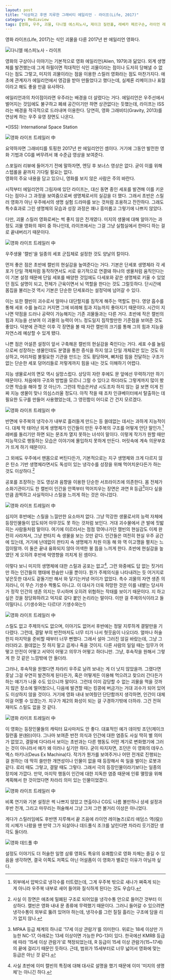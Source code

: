 ```yaml
---
layout: post
title: "식상하고 후엔 지루한 그래비티 에일리언 - 라이프(Life, 2017)"
category: Mediaview
tags: [영화, 우주, 괴물, 다니엘 에스피노사, 제이크 질런홀, 레베카 페르구손, 라이언 레이놀즈, 아리욘 바카레, 사나다 히로유키, 올가 디호비치나야]
---
```


영화 라이프(Life, 2017)는 식인 괴물을 다룬 2017년 판 에일리언 영화다.


![다니엘 에스피노사 - 라이프](https://lh3.googleusercontent.com/-LgmfSoG8oDA/WOoREhi4TeI/AAAAAAAATV8/DKImzli-G8Y6_qxqPc4QAmtoJEVfQzrdQCE0/s480/life-2017-movie-poster.jpg "그래비티를 첨가한 2017년판 에일리언 영화다.")


영화의 구상이나 이야기는 기본적으로 영화 에일리언(Alien, 1979)과 닮았다.
외계 생명체를 발견했는데 그게 하필이면 적대적인 식인 괴물이라는 점이나
도저히 당해낼 수 없다는 점도 그렇고,
미지의 괴물이라는 점을 이용한 스릴러 영화라는 점도 마찬가지다.
애초에 관계자가 에일리언에서 영감을 받아 만들었다고 했다는데,
실제론 리메이크나 표절이라고 해도 좋을 만큼 유사하다.

에일리언과의 차이점이라면 우주라는 배경을 더 살렸다는 거다.
에일리언은 우주선에서 벌어지는 것임에도 불구하고 폐쇄 공간이기만 하면 상관없다는 듯했는데,
라이프는 ISS라는 배경을 적극적으로 드러내며 이용한다.
당연히, 영화 그래비티(Gravity, 2013)를 연상케 하는 우주 유영 장면도 나온다.

*[ISS]: International Space Station


![영화 라이프 트레일러 中](https://lh3.googleusercontent.com/-mM8pzkFLm_o/WOot16KfRsI/AAAAAAAATWg/yZb8YHzggZglZo2dmG887590Sic8DoyhwCE0/w560/life-2017-movie-screenshot-01.jpg "괴물 스릴러 영화지만 그래비티로 익숙한 우주 유영 장면도 꽤 등장한다.")


요약하자면 그래비티를 토핑한 2017년 판 에일리언인 셈이다.
거기에 그동안 발전한 영화 기법과 CG를 버무려서 꽤 수준급 영상을 보여준다.


<div class="im im-info">
스포일러 리뷰에 들어가기 전에 말하자면, 엔딩 후 보너스 영상은 없다.
굳이 이를 위해 스텝롤을 끝까지 기다릴 필요는 없다.
</div>


<div class="im im-warning">
영화의 주요 내용을 담고 있으니, 영화를 보지 않은 사람은 주의 바란다.
</div>


시작부터 에일리언의 그림자에 있던 라이프는,
대신 동면 중인 세포를 발견해 이를 키운다는 점이나 그 과정을 보여줌으로써 생명체로서의 실감을 더 했다.
그래서 초반은 스릴러 영화가 아닌 우주에서의 생명 실험 드라마를 보는 것처럼 조용하고 잔잔하다.
그래도 특수효과로 그린 생명체의 모습과 성장 과정은 꽤나 흥미롭고 그렇기에 나쁘지 않았다.

다만, 괴물 스릴러 영화로써는 썩 좋지 않은 전개였다.
미지의 생물에 대해 알아가는 과정도 괴물 영화의 재미 중 하나인데,
라이프에서는 그걸 그냥 실험실에서 한마디 하는 걸로 끝내버리기 때문이다.


![영화 라이프 트레일러 中](https://lh3.googleusercontent.com/-JIbZcRQq028/WOouAkmItFI/AAAAAAAATWw/abXcfvsP72YbrY6hh7AN5PmJsh54sm84ACE0/w560/life-2017-movie-screenshot-02.jpg "생물 실험 장면으로 시작해 실감을 더 했다.")


우주생물 '캘빈'을 일종의 세포 군집체로 설정한 것도 양날의 칼이다.

먼저 좋은 점은 초반에 캘빈의 현실감을 높여준다는 거다.
기본은 단세포 생명체라 각 세포가 단일 객체처럼 동작하면서도 서로 유기적으로 연결돼 하나의 생물처럼 움직인다는 이 기본 설정 때문에
단일 세포를 배양한 것임에도 다세포와 같은 생명체로 키울 수 있었던 점도 설명이 되고,
전체가 근육이면서 뇌 역할을 한다는 것도 그럴듯하다.
단시간에 몸집을 불리는것 역시 기본은 단순한 단세포라는 설정덕에 넘어갈 수 있다.

이는 또한 캘빈이 괴수로서 얼마나 대단할지를 짐작게 해주는 역할도 한다.
영양 흡수를 통해 세포 수를 늘리고 커지면 그에 비례해 힘과 지능까지 좋아지기 때문이다.
시간이 지나면 약점을 드러나 공략이 가능해지는 기존 괴물들과는 다른 거다.
초반에 작은 캘빈의 힘과 지능을 선보여 이 괴물의 능력이 어느 정도일지 짐작할만한 기준점을 보여준 것도 좋았다.
덕분에 관객은 이후 각 장면을 볼 때 자란 캘빈의 크기를 통해 그의 힘과 지능을 자연스레 예상할 수 있게 됐다.

나쁜 점은 어설픈 설정이 앞서 구축해온 캘빈의 현실감을 죽인다는 거다.
세포 수를 늘림으로써 성장하는 생물인데도 분열을 통한 증식을 하지 않고 단일 개체로만 있는 것도 이상하고,
머리처럼 불필요한 기관을 만드는 것도 황당하며,
뼈처럼 힘을 전달하는 구조가 없는 단순한 세포 덩어리들로 저렇게까지 힘을 내는 것도 이해하기 어렵다.

지능 생물로서의 면모 역시 실망스럽다.
상당히 자란 후에도 문 앞에선 무력하기만 하기 때문이다.
처음에야 구조와 방법을 모르니 그럴 수 있다고 하더라도 그렇게까지 많이 봤으면 학습을 해야 할 것 아닌가.
그런데 학습은커녕 시도조차 하지 않는 걸 보면 이게 진짜 지능 생물이 맞나 의심스러울 정도다.
아직 작을 때 조차 인큐베이터에서 탈출하는 데 필요한 도구를 만들어 사용했었는데, 그 영민함이 어디로 간 건지 모르겠다.


![영화 라이프 트레일러 中](https://lh3.googleusercontent.com/-TN-zSwGMBXY/WOouIaKA81I/AAAAAAAATXA/KkFRCdKwxuEP82FVEOCwloCQp6n1I8EJgCE0/w560/life-2017-movie-screenshot-03.jpg "캘빈의 리즈 시절")


반면에 우주복의 냉각수가 내부로 흘러들게 만드는 등 쓸데없는 데서는 과하게 지능적이다.
대체 막 태어난 외계 생명체가 인간들이 만든 우주복의 구조를 어떻게 안단 말인가.[^1]
레버를 돌리기만 하면 되는 문조차 열지 못하는 녀석이 말이다.
이렇게 작가가 원할 때만 지능적으로 행동하는 모습은 이야기에 몰입하지 못하게 만든다.
머릿속에 계속 의문부호가 뜨게 하기 때문이다.

그 외에도 우주에서 맨몸으로 버틴다든가,
기본적으로는 지구 생명체와 크게 다르지 않은 탄소 기반 생명체라면서도
독성이 있는 냉각수를 성장을 위해 먹어치운다든가 하는 것도 이상하다.[^2]

[^1]: 외부에서 압박으로 냉각수를 터트렸는데, 그게 우주복 밖으로 새나가 쪄죽게 되는 게 아니라 우주복 내부로 새어 들어와 질식하게 된다는 것도 우습다.

[^2]: 사실 이 장면은 애초에 밀폐된 구조로 되어있을 냉각수통 안으로 들어간 것부터 이상하다. 캘빈은 영화 내내 문 종류에 무력했기 때문이다. 그러니 들어갈 수 있으려면 냉각수통이 외부로 뚫려 있어야 하는데, 냉각수를 그런 질질 흘리는 구조에 담을 리가 없지 않나.

공포를 조장하는 것도 영상과 음향을 이용한 단순한 서프라이즈에 의존한다.
몸 전체가 소화기관이기도 한 캘빈이 인간을 안쪽부터 먹어치우는 장면은
과연 R 등급[^3]이다 싶을 만큼 끔찍하고 사실적이나 스릴을 느끼게 하는 것은 아니었다.


![영화 라이프 트레일러 中](https://lh3.googleusercontent.com/-0i4J6-9UBkk/WOouOb5zS7I/AAAAAAAATXQ/oAwVLq4QwSw7xanQ-P94IB7hKNXcX0RBgCE0/w560/life-2017-movie-screenshot-04.jpg "R 등급의 이유를 보여준다.")


[^3]: MPAA 등급 체계의 하나로 '17세 이상 관람가'를 의미한다. 위로는 18세 이상만 가능한 NC-17, 아래로는 13세 이상이면 가능한 PG-13이 있다. 한국에선 KMRB 등급에 따라 '15세 이상 관람가'로 책정되었는데, R 등급이 15세 이상 관람가(15~17세)의 끝에 걸리기 때문인 듯하다. 근데, 범위가 15세부터로 너무 넓어서 영화에 맞는 등급은 아닌 것 같다.

심지어 후반에는 스릴을 느낄만한 요소마저 없다.
그냥 막강한 생물로서의 능력 자체에 등장인물들이 압도되어 아무것도 못 하는 것처럼 보인다.
거대 괴수물에서 큰 발에 짓밟히는 사람들처럼 말이다.
여기에 이르러서는 점점 깎여나가던 캘빈의 현실감도 이제 완전히 사라져서, 그냥 판타지 속 생물을 보는 것만 같다.
인간들은 여전히 현실 우주 공간에 있는데, 거기에 난데없이 판타지 속 생명체가 차원 이동 해 와 역 이고깽을 펼치는 느낌이랄까.
이 둘은 끝내 융화되지 않아 어색한 붕 뜸을 느끼게 한다.
초반에 현실감을 높였던 게 오히려 후반에 악영향을 끼치게 된 셈이다.

이렇다 보니 미지의 생명체에 대한 스릴과 공포는 없고[^4],
그런 와중에도 답 없는 짓거리만 하는 인간들의 행태에 한숨만 나올 뿐이다.
뭔가 주제의식을 나타내려는 듯 어거지로 넣은듯한 대사도 겉돌기만 해서 와 닿기는커녕 어이가 없었다.
촉수 괴물의 자연 생존 의지라니, 이 무슨 기생수 짝퉁도 아니고.
이 대사가 더욱 허망한 것은 이를 내뱉는 당사자가 정작 인간의 생존 의지는 무시하며 오히려 위협하는 작태를 보이기 때문이다.
지 하고 싶은 것을 정당화하려고 억지로 갖다 붙인 논리라는 말이다.
이딴 걸 주제의식이라고 들이밀다니.
(기생수와는 다르다! 기생수와는!)

[^4]: 사실 초반에 이미 캘빈의 특징에 대해 대사로 설명을 했기 때문에 이미 '미지의 생명체'는 아니긴 하다.


![영화 라이프 트레일러 中](https://lh3.googleusercontent.com/-Kk7l2a5W7tg/WOo0mpm12HI/AAAAAAAATYg/X9UHdq-p8JsVGMWIAUXDAHBUMi3SOjV0QCE0/w560/life-2017-movie-screenshot-07.jpg "갈수록 노답 인간들 때문에 한숨쉬는 이야기가 된다.")


스릴도 없고 주제의식도 없으며, 이야기도 없어서
후반에는 정말 지루하게 결말만을 기다렸다.
그런데, 결말 부의 반전마저도 너무 티가 나서 헛웃음이 나오더라.
얼마나 허술한지 마지막을 준비할 때부터 너무 뻔했다.
그래서 설마 그러진 않길 바랐는데, 그냥 그러더라고.
쓸데없는 짓 하지 말고 곱게나 죽을 것이지.
다른 사람의 일일 때는 임무가 어떻고 안전이 어떻고 서약이 어떻고 의무가 어떻고 하더니만.
그냥, 후속작을 원해서 그렇게 한 것 같은 느낌밖에 안 들더라.

그러나, 후속작을 원했다면 차라리 우주로 날려 보내는 게 더 낫지 않았을까.
그랬다면 훗날 그걸 우연히 발견하게 된다든가,
혹은 어떻게든 이용해 먹으려고 찾으러 간다든가 하는 얘기가 나올 수도 있으니까 말이다.
그런데 이미 감당할 수 없는 괴물을 먹을 것까지 많은 장소에 떨어쳤으니,
다음에 발견할 때는 킹콩에 버금가는 거대 괴수가 되어 있어도 이상하지 않을 것이다.
거기에 영화 내내 보여줬던 단단함까지 생각하면, 인간이 대체 이걸 어쩔 수 있겠는가.
지구가 제2의 화성이 되는 걸 구경하기밖에 더하랴.
그건 전혀 재미도 스릴도 없을 것 같다.


![영화 라이프 트레일러 中](https://lh3.googleusercontent.com/-wsB4y6WCEzM/WOow4SxUWtI/AAAAAAAATYI/i36yoxyaQ5c65-57B8FAOqyk0M-Di0HlACE0/w560/life-2017-movie-screenshot-05.jpg "뻔한 결말을 향해간다.")


이 영화는 등장인물들의 캐릭터 묘사마저도 안 좋다.
대표적인 예가 데이빗 조던(제이크 질런홀 분(扮))이다.
그나마 보여준 반전 의식과 인간에 대한 염증도 사실 딱히 별 의미가 없었고,
결말에 다다라서 보이는 초반과는 다른 행동도 어떤 계기로 변화했기에 그러는 것이 아니라서 얘가 왜 이러나 싶기만 하다.
굳이 따지자면, 조던은 이 영화의 데우스 엑스 마키나(Deus Ex Machina)다.
작가가 뭔가를 보여주거나 어떤 전개로 진행되는 걸 원하는 데 딱히 쓸만한 개연성이나 인물이 없을 때 등장해서 쓱 일을 벌이는 로봇과 같다.
로리 때도 그렇고, 결말 때도 그렇다.
그래서 극의 등장인물이라기보다는 일종의 장치에 가깝다.
만약, 마지막 행동이 인간에 대한 지독한 염증 때문에 인류 멸망을 위해 계획해서 한 것이었다면 차라리 의미 있는 인물이었겠다.


![영화 라이프 트레일러 中](https://lh3.googleusercontent.com/VF7GFq1Nunc2mDbcJ-GQHs2QGjVGzvZTjSy7uHqbnloQ5Ec-Teey5meWRdd0N_so7Rut2zfMyA=w560 "조던은 주연이었지만 인물이라기보단 차라리 어떤 장치에 가까웠다.")


비록 연기와 기본 설정은 썩 나쁘지 않았고 연출이나 CG도 나름 볼만하나
상세 설정과 후반 전개, 그리고 마무리는 허술해서
그냥 그저 그런 볼거리 이상은 아니었다.

게다가 스릴러임에도 후반엔 지루해서
끝 즈음에 라이언 레이놀즈(로리 애덤스 역(役))의 시체가 나왔을 땐
만약 그가 되살아나 데드풀식 조크를 날린다면 차라리 웃기겠단 생각도 들더라.


![영화 데드풀 中](https://lh3.googleusercontent.com/-XD9asBeasGw/WOoudt_928I/AAAAAAAATXw/Ha3MABIqXYg1WMm2uKBaM3e9m0THj6kyQCE0/w560/deadpool-2016-movie-screenshot-99.jpg "“까꿍~ 잠깐 데스(Death) 좀 만나고 왔어.”")


설정도 이야기도 더 허술한 일명 삼류 영화도 특유의 유쾌함으로 영화 자체는 즐길 수 있음을 생각하면, 결국 이쪽도 저쪽도 아닌 어설픔이 이 영화가 별로인 이유가 아닐까 싶다.

